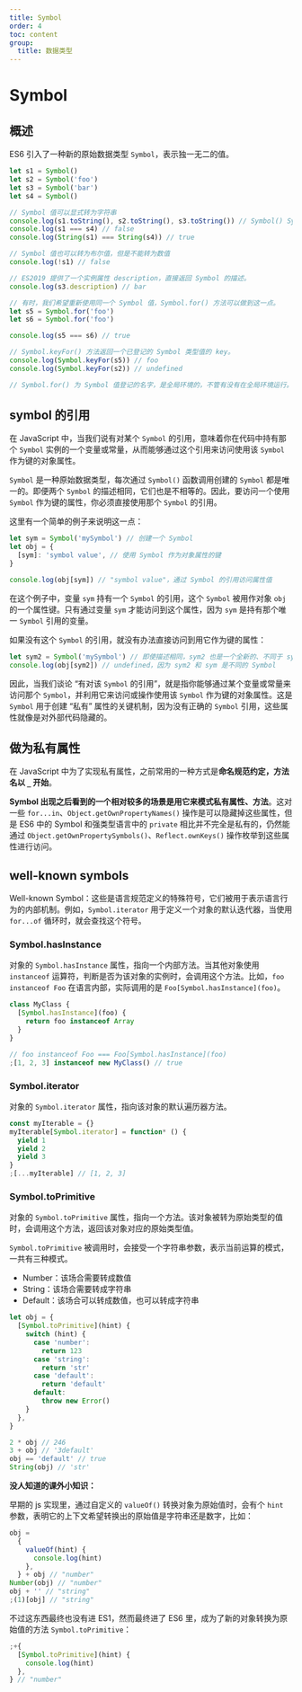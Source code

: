 ```yaml
---
title: Symbol
order: 4
toc: content
group:
  title: 数据类型
---
```


# Symbol

## 概述

ES6 引入了一种新的原始数据类型 `Symbol`，表示独一无二的值。

```js
let s1 = Symbol()
let s2 = Symbol('foo')
let s3 = Symbol('bar')
let s4 = Symbol()

// Symbol 值可以显式转为字符串
console.log(s1.toString(), s2.toString(), s3.toString()) // Symbol() Symbol(foo) Symbol(bar)
console.log(s1 === s4) // false
console.log(String(s1) === String(s4)) // true

// Symbol 值也可以转为布尔值，但是不能转为数值
console.log(!s1) // false

// ES2019 提供了一个实例属性 description，直接返回 Symbol 的描述。
console.log(s3.description) // bar

// 有时，我们希望重新使用同一个 Symbol 值，Symbol.for() 方法可以做到这一点。
let s5 = Symbol.for('foo')
let s6 = Symbol.for('foo')

console.log(s5 === s6) // true

// Symbol.keyFor() 方法返回一个已登记的 Symbol 类型值的 key。
console.log(Symbol.keyFor(s5)) // foo
console.log(Symbol.keyFor(s2)) // undefined

// Symbol.for() 为 Symbol 值登记的名字，是全局环境的，不管有没有在全局环境运行。
```

## symbol 的引用

在 JavaScript 中，当我们说有对某个 `Symbol` 的引用，意味着你在代码中持有那个 `Symbol` 实例的一个变量或常量，从而能够通过这个引用来访问使用该 `Symbol` 作为键的对象属性。

`Symbol` 是一种原始数据类型，每次通过 `Symbol()` 函数调用创建的 `Symbol` 都是唯一的。即便两个 `Symbol` 的描述相同，它们也是不相等的。因此，要访问一个使用 `Symbol` 作为键的属性，你必须直接使用那个 `Symbol` 的引用。

这里有一个简单的例子来说明这一点：

```javascript
let sym = Symbol('mySymbol') // 创建一个 Symbol
let obj = {
  [sym]: 'symbol value', // 使用 Symbol 作为对象属性的键
}

console.log(obj[sym]) // "symbol value"，通过 Symbol 的引用访问属性值
```

在这个例子中，变量 `sym` 持有一个 `Symbol` 的引用，这个 `Symbol` 被用作对象 `obj` 的一个属性键。只有通过变量 `sym` 才能访问到这个属性，因为 `sym` 是持有那个唯一 `Symbol` 引用的变量。

如果没有这个 `Symbol` 的引用，就没有办法直接访问到用它作为键的属性：

```javascript
let sym2 = Symbol('mySymbol') // 即使描述相同，sym2 也是一个全新的、不同于 sym 的 Symbol
console.log(obj[sym2]) // undefined，因为 sym2 和 sym 是不同的 Symbol
```

因此，当我们谈论 “有对该 `Symbol` 的引用”，就是指你能够通过某个变量或常量来访问那个 `Symbol`，并利用它来访问或操作使用该 `Symbol` 作为键的对象属性。这是 `Symbol` 用于创建 “私有” 属性的关键机制，因为没有正确的 `Symbol` 引用，这些属性就像是对外部代码隐藏的。

## 做为私有属性

在 JavaScript 中为了实现私有属性，之前常用的一种方式是**命名规范约定，方法名以 `_` 开始**。

**Symbol 出现之后看到的一个相对较多的场景是用它来模式私有属性、方法**。这对一些 `for...in`、`Object.getOwnPropertyNames()` 操作是可以隐藏掉这些属性，但是 ES6 中的 Symbol 和强类型语言中的 `private` 相比并不完全是私有的，仍然能通过 `Object.getOwnPropertySymbols()`、`Reflect.ownKeys()` 操作枚举到这些属性进行访问。

## well-known symbols

Well-known Symbol：这些是语言规范定义的特殊符号，它们被用于表示语言行为的内部机制。例如，`Symbol.iterator` 用于定义一个对象的默认迭代器，当使用 `for...of` 循环时，就会查找这个符号。

### Symbol.hasInstance

对象的 `Symbol.hasInstance` 属性，指向一个内部方法。当其他对象使用 `instanceof` 运算符，判断是否为该对象的实例时，会调用这个方法。比如，`foo instanceof Foo` 在语言内部，实际调用的是 `Foo[Symbol.hasInstance](foo)`。

```js
class MyClass {
  [Symbol.hasInstance](foo) {
    return foo instanceof Array
  }
}

// foo instanceof Foo === Foo[Symbol.hasInstance](foo)
;[1, 2, 3] instanceof new MyClass() // true
```

### Symbol.iterator

对象的 `Symbol.iterator` 属性，指向该对象的默认遍历器方法。

```js
const myIterable = {}
myIterable[Symbol.iterator] = function* () {
  yield 1
  yield 2
  yield 3
}
;[...myIterable] // [1, 2, 3]
```

### Symbol.toPrimitive

对象的 `Symbol.toPrimitive` 属性，指向一个方法。该对象被转为原始类型的值时，会调用这个方法，返回该对象对应的原始类型值。

`Symbol.toPrimitive` 被调用时，会接受一个字符串参数，表示当前运算的模式，一共有三种模式。

- Number：该场合需要转成数值
- String：该场合需要转成字符串
- Default：该场合可以转成数值，也可以转成字符串

```js
let obj = {
  [Symbol.toPrimitive](hint) {
    switch (hint) {
      case 'number':
        return 123
      case 'string':
        return 'str'
      case 'default':
        return 'default'
      default:
        throw new Error()
    }
  },
}

2 * obj // 246
3 + obj // '3default'
obj == 'default' // true
String(obj) // 'str'
```

**没人知道的课外小知识：**

早期的 js 实现里，通过自定义的 `valueOf()` 转换对象为原始值时，会有个 `hint` 参数，表明它的上下文希望转换出的原始值是字符串还是数字，比如：

```js
obj =
  {
    valueOf(hint) {
      console.log(hint)
    },
  } + obj // "number"
Number(obj) // "number"
obj + '' // "string"
;(1)[obj] // "string"
```

不过这东西最终也没有进 ES1，然而最终进了 ES6 里，成为了新的对象转换为原始值的方法 `Symbol.toPrimitive`：

```js
;+{
  [Symbol.toPrimitive](hint) {
    console.log(hint)
  },
} // "number"
```
